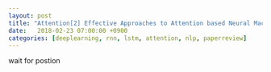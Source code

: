 ```yaml
---
layout: post
title: "Attention[2] Effective Approaches to Attention based Neural Machine Translation(2015) - Review"
date:   2018-02-23 07:00:00 +0900
categories: [deeplearning, rnn, lstm, attention, nlp, paperreview]
---
```


wait for postion
